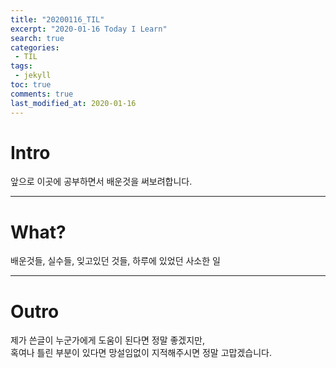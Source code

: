 ```yaml
---
title: "20200116_TIL"
excerpt: "2020-01-16 Today I Learn"
search: true
categories:
 - TIL
tags:
 - jekyll
toc: true
comments: true
last_modified_at: 2020-01-16
---
```


# Intro  
앞으로 이곳에 공부하면서 배운것을 써보려합니다.

---
# What?  
배운것들, 실수들, 잊고있던 것들, 하루에 있었던 사소한 일

---
# Outro
제가 쓴글이 누군가에게 도움이 된다면 정말 좋겠지만,  
혹여나 틀린 부분이 있다면 망설임없이 지적해주시면 정말 고맙겠습니다.

